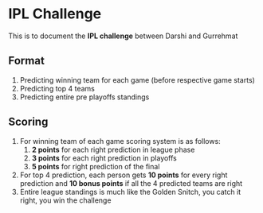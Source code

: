 # IPL Challenge

This is to document the **IPL challenge** between Darshi and Gurrehmat

## Format
1) Predicting winning team for each game (before respective game starts)
2) Predicting top 4 teams
3) Predicting entire pre playoffs standings 

## Scoring

1. For winning team of each game scoring system is as follows:
	1. **2 points** for each right prediction in league phase
	2. **3 points** for each right prediction in playoffs
	3. **5 points** for right prediction of the final
2. For top 4 prediction, each person gets **10 points** for every right prediction and **10 bonus points** if all the 4 predicted teams are right
3. Entire league standings is much like the Golden Snitch, you catch it right, you win the challenge